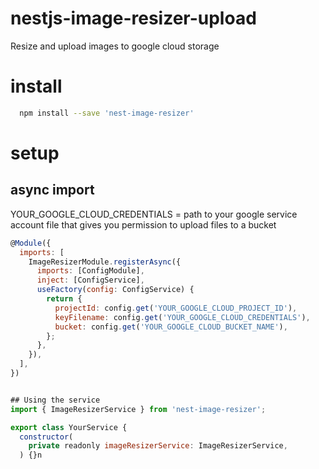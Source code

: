 # nestjs-image-resizer-upload
Resize and upload images to google cloud storage

# install 
```bash
  npm install --save 'nest-image-resizer'
```

# setup

## async import 

YOUR_GOOGLE_CLOUD_CREDENTIALS = path to your google service account file that gives you permission to upload files to a bucket
```javascript
@Module({
  imports: [
    ImageResizerModule.registerAsync({
      imports: [ConfigModule],
      inject: [ConfigService],
      useFactory(config: ConfigService) {
        return {
          projectId: config.get('YOUR_GOOGLE_CLOUD_PROJECT_ID'),
          keyFilename: config.get('YOUR_GOOGLE_CLOUD_CREDENTIALS'),
          bucket: config.get('YOUR_GOOGLE_CLOUD_BUCKET_NAME'),
        };
      },
    }),
  ],
})


## Using the service
import { ImageResizerService } from 'nest-image-resizer';

export class YourService {
  constructor(
    private readonly imageResizerService: ImageResizerService,
  ) {}n
```

